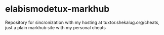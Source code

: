elabismodetux-markhub
=====================

Repository for sincronization with my hosting at tuxtor.shekalug.org/cheats, just a plain markhub site with my personal cheats